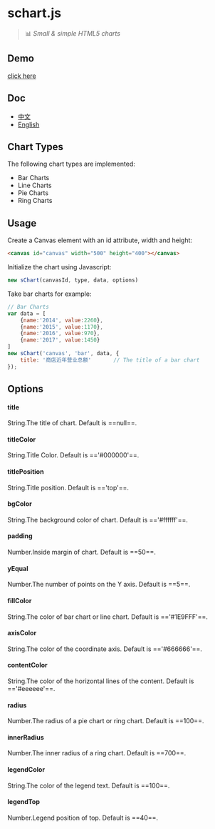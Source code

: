 # schart.js
> :bar_chart: *Small &amp; simple HTML5 charts*

## Demo
[click here]()

## Doc
- [中文]()
- [English]()

## Chart Types
The following chart types are implemented:

- Bar Charts
- Line Charts
- Pie Charts
- Ring Charts

## Usage
Create a Canvas element with an id attribute, width and height:

```html
<canvas id="canvas" width="500" height="400"></canvas>
```

Initialize the chart using Javascript:

```js
new sChart(canvasId, type, data, options)
```

Take bar charts for example:

```js
// Bar Charts
var data = [
    {name:'2014', value:2260},
    {name:'2015', value:1170},
    {name:'2016', value:970},
    {name:'2017', value:1450}
]
new sChart('canvas', 'bar', data, {
    title: '商店近年营业总额'		// The title of a bar chart
});
```

## Options

#### title
String.The title of chart.
Default is ==null==.

#### titleColor
String.Title Color.
Default is =='#000000'==.

#### titlePosition
String.Title position.
Default is =='top'==.

#### bgColor
String.The background color of chart.
Default is =='#ffffff'==.

#### padding
Number.Inside margin of chart.
Default is ==50==.

#### yEqual
Number.The number of points on the Y axis.
Default is ==5==.

#### fillColor
String.The color of bar chart or line chart.
Default is =='#1E9FFF'==.

#### axisColor
String.The color of the coordinate axis.
Default is =='#666666'==.

#### contentColor
String.The color of the horizontal lines of the content.
Default is =='#eeeeee'==.

#### radius
Number.The radius of a pie chart or ring chart.
Default is ==100==.

#### innerRadius
Number.The inner radius of a ring chart.
Default is ==700==.

#### legendColor
String.The color of the legend text.
Default is ==100==.

#### legendTop
Number.Legend position of top.
Default is ==40==.